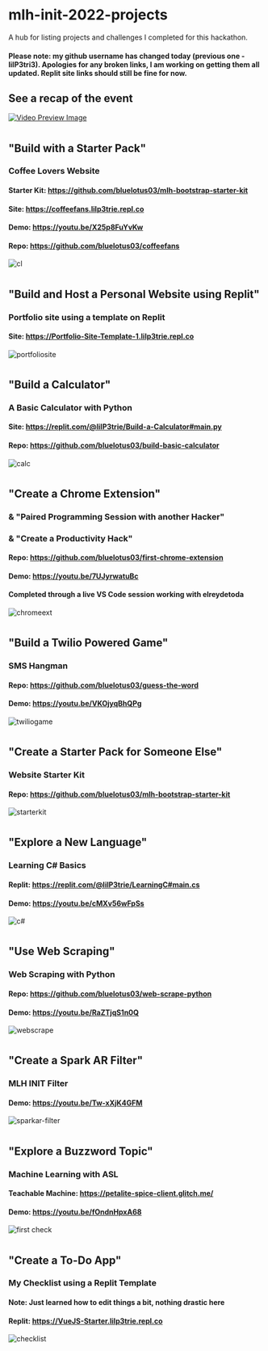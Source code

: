 # mlh-init-2022-projects
A hub for listing projects and challenges I completed for this hackathon.
#### Please note: my github username has changed today (previous one - lilP3tri3). Apologies for any broken links, I am working on getting them all updated. Replit site links should still be fine for now. 

## See a recap of the event
[![Video Preview Image](https://img.youtube.com/vi/5fSmiRu8R_o/0.jpg)](https://www.youtube.com/watch?v=5fSmiRu8R_o)

# 
# 
## "Build with a Starter Pack" 
### Coffee Lovers Website
#### Starter Kit: https://github.com/bluelotus03/mlh-bootstrap-starter-kit
#### Site: https://coffeefans.lilp3trie.repl.co
#### Demo: https://youtu.be/X25p8FuYvKw
#### Repo: https://github.com/bluelotus03/coffeefans
![cl](https://user-images.githubusercontent.com/25125692/124697795-71863600-deb5-11eb-8439-643ccbff9672.PNG)

# 
# 
## "Build and Host a Personal Website using Replit"
### Portfolio site using a template on Replit
#### Site: https://Portfolio-Site-Template-1.lilp3trie.repl.co
![portfoliosite](https://user-images.githubusercontent.com/25125692/124698550-135a5280-deb7-11eb-861c-06fca12f54d9.PNG)

# 
# 
## "Build a Calculator"
### A Basic Calculator with Python
#### Site: https://replit.com/@lilP3trie/Build-a-Calculator#main.py
#### Repo: https://github.com/bluelotus03/build-basic-calculator
![calc](https://user-images.githubusercontent.com/25125692/124697757-5ddacf80-deb5-11eb-861c-8db41492d61d.PNG)

# 
# 
## "Create a Chrome Extension"
### & "Paired Programming Session with another Hacker"
### & "Create a Productivity Hack"
#### Repo: https://github.com/bluelotus03/first-chrome-extension
#### Demo: https://youtu.be/7UJyrwatuBc
#### Completed through a live VS Code session working with elreydetoda
![chromeext](https://user-images.githubusercontent.com/25125692/124698445-df7f2d00-deb6-11eb-9c30-0fb086c7ac9d.PNG)

# 
# 
## "Build a Twilio Powered Game" 
### SMS Hangman
#### Repo: https://github.com/bluelotus03/guess-the-word
#### Demo: https://youtu.be/VKOjyqBhQPg
![twiliogame](https://user-images.githubusercontent.com/25125692/124698460-eb6aef00-deb6-11eb-88e8-a5d3369b3f31.PNG)

# 
# 
## "Create a Starter Pack for Someone Else"
### Website Starter Kit
#### Repo: https://github.com/bluelotus03/mlh-bootstrap-starter-kit
![starterkit](https://user-images.githubusercontent.com/25125692/124698476-f0c83980-deb6-11eb-943e-b5817719719a.PNG)

# 
# 
## "Explore a New Language"
### Learning C# Basics 
#### Replit: https://replit.com/@lilP3trie/LearningC#main.cs
#### Demo: https://youtu.be/cMXv56wFpSs
![c#](https://user-images.githubusercontent.com/25125692/124698496-fb82ce80-deb6-11eb-8f1f-7e58c443d36f.PNG)

# 
# 
## "Use Web Scraping" 
### Web Scraping with Python
#### Repo: https://github.com/bluelotus03/web-scrape-python
#### Demo: https://youtu.be/RaZTjqS1n0Q
![webscrape](https://user-images.githubusercontent.com/25125692/124698513-02114600-deb7-11eb-9b31-366f6c022f01.PNG)

# 
# 
## "Create a Spark AR Filter"
### MLH INIT Filter
#### Demo: https://youtu.be/Tw-xXjK4GFM
![sparkar-filter](https://user-images.githubusercontent.com/25125692/124697652-2b30d700-deb5-11eb-9f6c-b4424e94f9ac.PNG)

# 
# 
## "Explore a Buzzword Topic"
### Machine Learning with ASL
#### Teachable Machine: https://petalite-spice-client.glitch.me/
#### Demo: https://youtu.be/fOndnHpxA68
![first check](https://user-images.githubusercontent.com/25125692/124697567-fc1a6580-deb4-11eb-9930-e7e04fe8bfa9.PNG)

# 
# 
## "Create a To-Do App"
### My Checklist using a Replit Template
#### Note: Just learned how to edit things a bit, nothing drastic here
#### Replit: https://VueJS-Starter.lilp3trie.repl.co
![checklist](https://user-images.githubusercontent.com/25125692/124698534-0c334480-deb7-11eb-8c33-845391e3f8fe.PNG)
